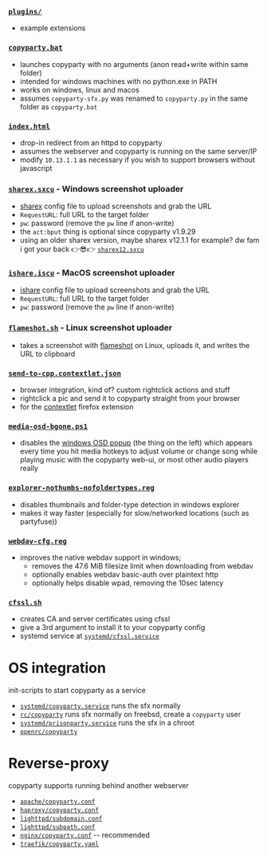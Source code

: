### [`plugins/`](plugins/)
* example extensions

### [`copyparty.bat`](copyparty.bat)
* launches copyparty with no arguments (anon read+write within same folder)
* intended for windows machines with no python.exe in PATH
* works on windows, linux and macos
* assumes `copyparty-sfx.py` was renamed to `copyparty.py` in the same folder as `copyparty.bat`

### [`index.html`](index.html)
* drop-in redirect from an httpd to copyparty
* assumes the webserver and copyparty is running on the same server/IP
* modify `10.13.1.1` as necessary if you wish to support browsers without javascript

### [`sharex.sxcu`](sharex.sxcu) - Windows screenshot uploader
* [sharex](https://getsharex.com/) config file to upload screenshots and grab the URL
* `RequestURL`: full URL to the target folder
* `pw`: password (remove the `pw` line if anon-write)
* the `act:bput` thing is optional since copyparty v1.9.29
* using an older sharex version, maybe sharex v12.1.1 for example? dw fam i got your back 👉😎👉 [`sharex12.sxcu`](sharex12.sxcu)

### [`ishare.iscu`](ishare.iscu) - MacOS screenshot uploader
* [ishare](https://isharemac.app/) config file to upload screenshots and grab the URL
* `RequestURL`: full URL to the target folder
* `pw`: password (remove the `pw` line if anon-write)

### [`flameshot.sh`](flameshot.sh) - Linux screenshot uploader
* takes a screenshot with [flameshot](https://flameshot.org/) on Linux, uploads it, and writes the URL to clipboard

### [`send-to-cpp.contextlet.json`](send-to-cpp.contextlet.json)
* browser integration, kind of? custom rightclick actions and stuff
* rightclick a pic and send it to copyparty straight from your browser
* for the [contextlet](https://addons.mozilla.org/en-US/firefox/addon/contextlets/) firefox extension

### [`media-osd-bgone.ps1`](media-osd-bgone.ps1)
* disables the [windows OSD popup](https://user-images.githubusercontent.com/241032/122821375-0e08df80-d2dd-11eb-9fd9-184e8aacf1d0.png) (the thing on the left) which appears every time you hit media hotkeys to adjust volume or change song while playing music with the copyparty web-ui, or most other audio players really

### [`explorer-nothumbs-nofoldertypes.reg`](explorer-nothumbs-nofoldertypes.reg)
* disables thumbnails and folder-type detection in windows explorer
* makes it way faster (especially for slow/networked locations (such as partyfuse))

### [`webdav-cfg.reg`](webdav-cfg.bat)
* improves the native webdav support in windows;
  * removes the 47.6 MiB filesize limit when downloading from webdav
  * optionally enables webdav basic-auth over plaintext http
  * optionally helps disable wpad, removing the 10sec latency

### [`cfssl.sh`](cfssl.sh)
* creates CA and server certificates using cfssl
* give a 3rd argument to install it to your copyparty config
* systemd service at [`systemd/cfssl.service`](systemd/cfssl.service)

# OS integration
init-scripts to start copyparty as a service
* [`systemd/copyparty.service`](systemd/copyparty.service) runs the sfx normally
* [`rc/copyparty`](rc/copyparty) runs sfx normally on freebsd, create a `copyparty` user
* [`systemd/prisonparty.service`](systemd/prisonparty.service) runs the sfx in a chroot
* [`openrc/copyparty`](openrc/copyparty)

# Reverse-proxy
copyparty supports running behind another webserver
* [`apache/copyparty.conf`](apache/copyparty.conf)
* [`haproxy/copyparty.conf`](haproxy/copyparty.conf)
* [`lighttpd/subdomain.conf`](lighttpd/subdomain.conf)
* [`lighttpd/subpath.conf`](lighttpd/subpath.conf)
* [`nginx/copyparty.conf`](nginx/copyparty.conf) -- recommended
* [`traefik/copyparty.yaml`](traefik/copyparty.yaml)

